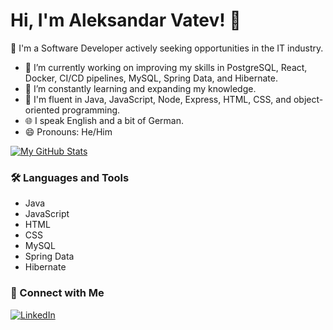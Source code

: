 # Hi, I'm Aleksandar Vatev! 👋

🚀 I'm a Software Developer actively seeking opportunities in the IT industry.

- 🔭 I’m currently working on improving my skills in  PostgreSQL, React, Docker, CI/CD pipelines, MySQL, Spring Data, and Hibernate.
- 🌱 I’m constantly learning and expanding my knowledge.
- 💬 I'm fluent in Java, JavaScript, Node, Express, HTML, CSS, and object-oriented programming.
- 🌐 I speak English and a bit of German.
- 😄 Pronouns: He/Him

[![My GitHub Stats](https://github-readme-stats.vercel.app/api?username=Chachko1)](https://github.com/Chachko1)

### 🛠️ Languages and Tools

- Java
- JavaScript
- HTML
- CSS
- MySQL
- Spring Data
- Hibernate


### 🤝 Connect with Me

[![LinkedIn](https://img.shields.io/badge/LinkedIn-AleksandarVatev-blue)](https://www.linkedin.com/in/aleksandarvatev?utm_source=share&utm_campaign=share_via&utm_content=profile&utm_medium=ios_app)
